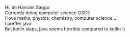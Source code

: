 Hi, im Harnam Saggu<br>
Currently doing computer science GSCE<br>
I love maths, physics, chemistry, computer science...<br>
I preffer java<br>
But kotlin slaps, java seems horrible compared to kotlin :)
